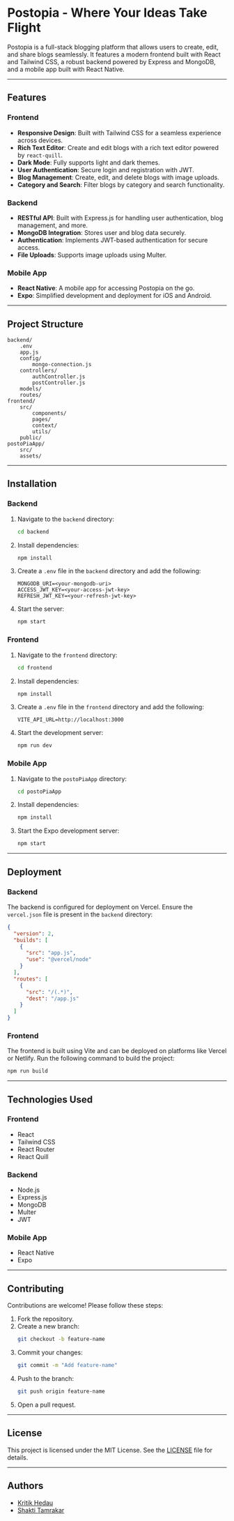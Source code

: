 # Postopia - Where Your Ideas Take Flight

Postopia is a full-stack blogging platform that allows users to create, edit, and share blogs seamlessly. It features a modern frontend built with React and Tailwind CSS, a robust backend powered by Express and MongoDB, and a mobile app built with React Native.

---

## Features

### Frontend
- **Responsive Design**: Built with Tailwind CSS for a seamless experience across devices.
- **Rich Text Editor**: Create and edit blogs with a rich text editor powered by `react-quill`.
- **Dark Mode**: Fully supports light and dark themes.
- **User Authentication**: Secure login and registration with JWT.
- **Blog Management**: Create, edit, and delete blogs with image uploads.
- **Category and Search**: Filter blogs by category and search functionality.

### Backend
- **RESTful API**: Built with Express.js for handling user authentication, blog management, and more.
- **MongoDB Integration**: Stores user and blog data securely.
- **Authentication**: Implements JWT-based authentication for secure access.
- **File Uploads**: Supports image uploads using Multer.

### Mobile App
- **React Native**: A mobile app for accessing Postopia on the go.
- **Expo**: Simplified development and deployment for iOS and Android.

---

## Project Structure

```
backend/
    .env
    app.js
    config/
        mongo-connection.js
    controllers/
        authController.js
        postController.js
    models/
    routes/
frontend/
    src/
        components/
        pages/
        context/
        utils/
    public/
postoPiaApp/
    src/
    assets/
```

---

## Installation

### Backend
1. Navigate to the `backend` directory:
   ```bash
   cd backend
   ```
2. Install dependencies:
   ```bash
   npm install
   ```
3. Create a `.env` file in the `backend` directory and add the following:
   ```
   MONGODB_URI=<your-mongodb-uri>
   ACCESS_JWT_KEY=<your-access-jwt-key>
   REFRESH_JWT_KEY=<your-refresh-jwt-key>
   ```
4. Start the server:
   ```bash
   npm start
   ```

### Frontend
1. Navigate to the `frontend` directory:
   ```bash
   cd frontend
   ```
2. Install dependencies:
   ```bash
   npm install
   ```
3. Create a `.env` file in the `frontend` directory and add the following:
   ```
   VITE_API_URL=http://localhost:3000
   ```
4. Start the development server:
   ```bash
   npm run dev
   ```

### Mobile App
1. Navigate to the `postoPiaApp` directory:
   ```bash
   cd postoPiaApp
   ```
2. Install dependencies:
   ```bash
   npm install
   ```
3. Start the Expo development server:
   ```bash
   npm start
   ```

---

## Deployment

### Backend
The backend is configured for deployment on Vercel. Ensure the `vercel.json` file is present in the `backend` directory:
```json
{
  "version": 2,
  "builds": [
    {
      "src": "app.js",
      "use": "@vercel/node"
    }
  ],
  "routes": [
    {
      "src": "/(.*)",
      "dest": "/app.js"
    }
  ]
}
```

### Frontend
The frontend is built using Vite and can be deployed on platforms like Vercel or Netlify. Run the following command to build the project:
```bash
npm run build
```

---

## Technologies Used

### Frontend
- React
- Tailwind CSS
- React Router
- React Quill

### Backend
- Node.js
- Express.js
- MongoDB
- Multer
- JWT

### Mobile App
- React Native
- Expo

---

## Contributing

Contributions are welcome! Please follow these steps:
1. Fork the repository.
2. Create a new branch:
   ```bash
   git checkout -b feature-name
   ```
3. Commit your changes:
   ```bash
   git commit -m "Add feature-name"
   ```
4. Push to the branch:
   ```bash
   git push origin feature-name
   ```
5. Open a pull request.

---

## License

This project is licensed under the MIT License. See the [LICENSE](LICENSE) file for details.

---

## Authors

- [Kritik Hedau](https://github.com/kritikhedau)
- [Shakti Tamrakar](https://github.com/shakti177)
